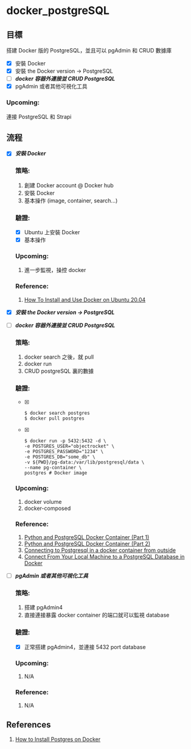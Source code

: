# docker_postgreSQL

## 目標

搭建 Docker 版的 PostgreSQL，並且可以 pgAdmin 和 CRUD 數據庫

- [x] 安裝 Docker
- [x] 安裝 the Docker version -> PostgreSQL
- [ ] ***docker 容器外連接並 CRUD PostgreSQL***
- [x] pgAdmin 或者其他可視化工具

### Upcoming:

連接 PostgreSQL 和 Strapi

## 流程

- [x] ***安裝 Docker***

  ### 策略:

  1. 創建 Docker account @ Docker hub
  2. 安裝 Docker
  3. 基本操作 (image, container, search...)

  ### 驗證:

  - [x] Ubuntu 上安裝 Docker
  - [x] 基本操作

  ### Upcoming:

  1. 進一步監視，操控 docker

  ### Reference:

  1. [How To Install and Use Docker on Ubuntu 20.04](https://www.digitalocean.com/community/tutorials/how-to-install-and-use-docker-on-ubuntu-20-04)

- [x] ***安裝 the Docker version -> PostgreSQL***

- [ ] ***docker 容器外連接並 CRUD PostgreSQL***

  ### 策略:

  1. docker search 之後，就 pull
  2. docker run
  3. CRUD postgreSQL 裏的數據

  ### 驗證:

  - [x] ```shell
    $ docker search postgres
    $ docker pull postgres
    ```

  - [x] ```shell
    $ docker run -p 5432:5432 -d \
    -e POSTGRES_USER="objectrocket" \
    -e POSTGRES_PASSWORD="1234" \
    -e POSTGRES_DB="some_db" \
    -v ${PWD}/pg-data:/var/lib/postgresql/data \
    --name pg-container \
    postgres # Docker image
    ```

  ### Upcoming:

  1. docker volume
  2. docker-composed

  ### Reference:

  1. [Python and PostgreSQL Docker Container (Part 1)](https://kb.objectrocket.com/postgresql/python-and-postgresql-docker-container-part-1-1062)
  2. [Python and PostgreSQL Docker Container (Part 2)](https://kb.objectrocket.com/postgresql/python-and-postgresql-docker-container-part-2-1063)
  3. [Connecting to Postgresql in a docker container from outside](https://stackoverflow.com/questions/37694987/connecting-to-postgresql-in-a-docker-container-from-outside)
  4. [Connect From Your Local Machine to a PostgreSQL Database in Docker](https://medium.com/better-programming/connect-from-local-machine-to-postgresql-docker-container-f785f00461a7)

- [ ] ***pgAdmin 或者其他可視化工具***

  ### 策略:

  1. 搭建 pgAdmin4
  2. 直接連接暴露 docker container 的端口就可以監視 database

  ### 驗證:

  - [x] 正常搭建 pgAdmin4，並連接 5432 port database

  ### Upcoming:

  1. N/A

  ### Reference:

  1. N/A

## References

1. [How to Install Postgres on Docker](https://www.enterprisedb.com/postgres-tutorials/how-install-postgres-docker)
